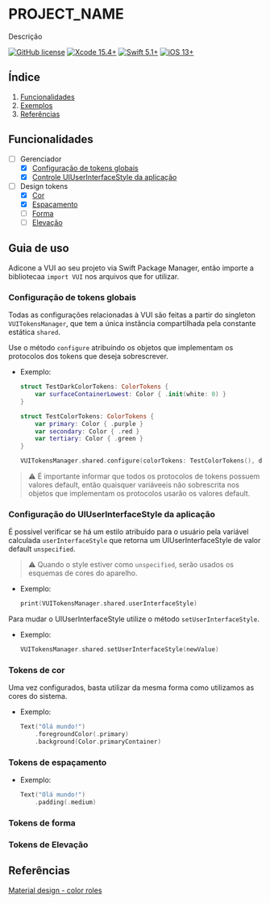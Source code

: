 # PROJECT_NAME

Descrição

[![GitHub license](https://img.shields.io/github/license/victorpereiradepaula/vui)](https://github.com/victorpereiradepaula/vui/blob/master/LICENSE)
[![Xcode 15.4+](https://img.shields.io/badge/Xcode-15.4%2B-blue.svg)](https://developer.apple.com/documentation/Xcode-Release-Notes/xcode-15_4-release-notes)
[![Swift 5.1+](https://img.shields.io/badge/Swift-5.1%2B-orange.svg)](https://github.com/apple/swift/releases/tag/swift-5.10-RELEASE)
[![iOS 13+](https://img.shields.io/badge/iOS-13%2B-purple)](https://support.apple.com/pt-br/118392)

## Índice

1. [Funcionalidades](#funcionalidades)
1. [Exemplos](#exemplos)
1. [Referências](#referências)

## Funcionalidades

- [ ] Gerenciador
    - [x] [Configuração de tokens globais](#configuração-de-tokens-globais)
    - [x] [Controle UIUserInterfaceStyle da aplicação](#configuração-do-uiuserinterfacestyle-da-aplicação)
- [ ] Design tokens
    - [x] [Cor](#tokens-de-cor)
    - [x] [Espaçamento](#tokens-de-espaçamento)
    - [ ] [Forma](#tokens-de-forma)
    - [ ] [Elevação](#tokens-de-elevação)

## Guia de uso

Adicone a VUI ao seu projeto via Swift Package Manager, então importe a bibliotecaa `import VUI` nos arquivos que for utilizar.

### Configuração de tokens globais

Todas as configurações relacionadas à VUI são feitas a partir do singleton `VUITokensManager`, que tem a única instância compartilhada pela constante estática `shared`.

Use o método `configure` atribuindo os objetos que implementam os protocolos dos tokens que deseja sobrescrever.

- Exemplo:

    ```swift
    struct TestDarkColorTokens: ColorTokens {
        var surfaceContainerLowest: Color { .init(white: 0) }
    }

    struct TestColorTokens: ColorTokens {
        var primary: Color { .purple }
        var secondary: Color { .red }
        var tertiary: Color { .green }
    }

    VUITokensManager.shared.configure(colorTokens: TestColorTokens(), darkColorTokens: TestDarkColorTokens())
    ```

> :warning: É importante informar que todos os protocolos de tokens possuem valores default, então quaisquer variáveeis não sobrescrita nos objetos que implementam os protocolos usarão os valores default.

### Configuração do UIUserInterfaceStyle da aplicação

É possível verificar se há um estilo atribuído para o usuário pela variável calculada `userInterfaceStyle` que retorna um UIUserInterfaceStyle de valor default `unspecified`.

> :warning: Quando o style estiver como `unspecified`, serão usados os esquemas de cores do aparelho.

- Exemplo:

    ```swift
    print(VUITokensManager.shared.userInterfaceStyle)
    ```

Para mudar o UIUserInterfaceStyle utilize o método `setUserInterfaceStyle`.

- Exemplo:

    ```swift
    VUITokensManager.shared.setUserInterfaceStyle(newValue)
    ```

### Tokens de cor

Uma vez configurados, basta utilizar da mesma forma como utilizamos as cores do sistema.

- Exemplo:
    ```swift
    Text("Olá mundo!")
        .foregroundColor(.primary)
        .background(Color.primaryContainer)
    ```

### Tokens de espaçamento

- Exemplo:
    ```swift
    Text("Olá mundo!")
        .padding(.medium)
    ```

### Tokens de forma

### Tokens de Elevação

## Referências

[Material design - color roles](https://m3.material.io/styles/color/roles)
